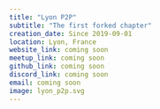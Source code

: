```yaml
---
title: "Lyon P2P"
subtitle: "The first forked chapter"
creation_date: Since 2019-09-01
location: Lyon, France
website_link: coming soon
meetup_link: coming soon
github_link: coming soon
discord_link: coming soon
email: coming soon
image: lyon_p2p.svg
---
```


